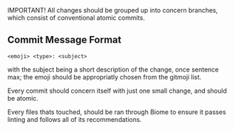 IMPORTANT! All changes should be grouped up into concern branches, which consist of conventional atomic commits.

## Commit Message Format

```
<emoji> <type>: <subject>
```

with the subject being a short description of the change, once sentence max; the emoji should be appropriatly chosen from the gitmoji list.

Every commit should concern itself with just one small change, and should be atomic.

Every files thats touched, should be ran through Biome to ensure it passes linting and follows all of its recommendations.
